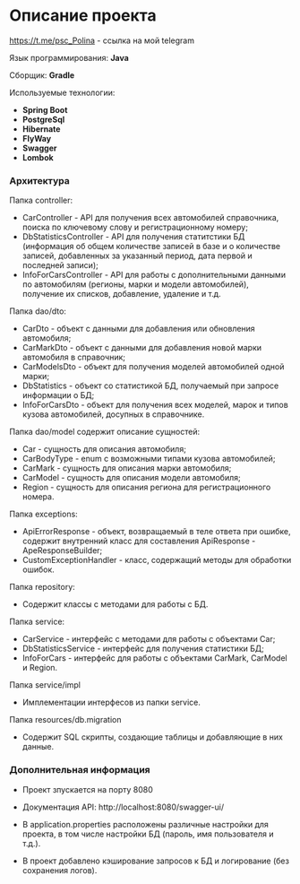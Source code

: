 # Описание проекта

https://t.me/psc_Polina - ссылка на мой telegram

Язык программирования: **Java**

Сборщик: **Gradle**

Используемые технологии:

- **Spring Boot**
- **PostgreSql**
- **Hibernate**
- **FlyWay**
- **Swagger**
- **Lombok**

### Архитектура

Папка controller:

* CarController - API для получения всех автомобилей справочника, поиска по ключевому слову и регистрационному номеру;
* DbStatisticsController - API для получения статитстики БД (информация об общем количестве записей в базе
и о количестве записей, добавленных за указанный период, дата первой и последней записи);
* InfoForCarsController - API для работы с дополнительными данными по автомобилям (регионы, марки и модели автомобилей),
получение их списков, добавление, удаление и т.д.

Папка dao/dto:

* CarDto - объект с данными для добавления или обновления автомобиля;
* CarMarkDto - объект с данными для добавления новой марки автомобиля в справочник;
* CarModelsDto - объект для получения моделей автомобилей одной марки;
* DbStatistics - объект со статистикой БД, получаемый при запросе информации о БД;
* InfoForCarsDto - объект для получения всех моделей, марок и типов кузова автомобилей, досупных в справочнике.

Папка dao/model содержит описание сущностей:
* Car - сущность для описания автомобиля;
* CarBodyType - enum с возможными типами кузова автомобилей;
* CarMark - сущность для описания марки автомобиля;
* CarModel - сущность для описания модели автомобиля;
* Region - сущность для описания региона для регистрационного номера.

Папка exceptions:
* ApiErrorResponse - объект, возвращаемый в теле ответа при ошибке, содержит внутренний класс для составления ApiResponse - ApeResponseBuilder;
* CustomExceptionHandler - класс, содержащий методы для обработки ошибок.

Папка repository:
* Содержит классы с методами для работы с БД.

Папка service:
* CarService - интерфейс с методами для работы с объектами Car;
* DbStatisticsService - интерфейс для получения статистики БД;
* InfoForCars - интерфейс для работы с объектами CarMark, CarModel и Region.

Папка service/impl
* Имплементации интерфесов из папки service.

Папка resources/db.migration
* Содержит SQL скрипты, создающие таблицы и добавляющие в них данные.

### Дополнительная информация

* Проект зпускается на порту 8080

* Документация API: http://localhost:8080/swagger-ui/

* В application.properties расположены различные настройки для проекта, в том числе настройки БД (пароль, имя пользователя и т.д.).

* В проект добавлено кэширование запросов к БД и логирование (без сохранения логов).
